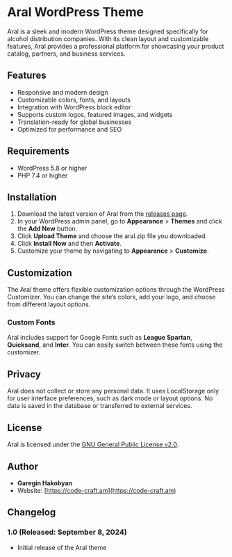 # Aral WordPress Theme

Aral is a sleek and modern WordPress theme designed specifically for alcohol distribution companies. With its clean layout and customizable features, Aral provides a professional platform for showcasing your product catalog, partners, and business services.

## Features

- Responsive and modern design
- Customizable colors, fonts, and layouts
- Integration with WordPress block editor
- Supports custom logos, featured images, and widgets
- Translation-ready for global businesses
- Optimized for performance and SEO

## Requirements

- WordPress 5.8 or higher
- PHP 7.4 or higher

## Installation

1. Download the latest version of Aral from the [releases page](https://github.com/username/aral-theme/releases).
2. In your WordPress admin panel, go to **Appearance** > **Themes** and click the **Add New** button.
3. Click **Upload Theme** and choose the aral.zip file you downloaded.
4. Click **Install Now** and then **Activate**.
5. Customize your theme by navigating to **Appearance** > **Customize**.

## Customization

The Aral theme offers flexible customization options through the WordPress Customizer. You can change the site’s colors, add your logo, and choose from different layout options.

### Custom Fonts

Aral includes support for Google Fonts such as **League Spartan**, **Quicksand**, and **Inter**. You can easily switch between these fonts using the customizer.

## Privacy

Aral does not collect or store any personal data. It uses LocalStorage only for user interface preferences, such as dark mode or layout options. No data is saved in the database or transferred to external services.

## License

Aral is licensed under the [GNU General Public License v2.0](http://www.gnu.org/licenses/gpl-2.0.html).

## Author

- **Garegin Hakobyan**
- Website: [https://code-craft.am](https://code-craft.am)

## Changelog

### 1.0 (Released: September 8, 2024)
- Initial release of the Aral theme
